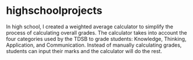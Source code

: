 # highschoolprojects

In high school, I created a weighted average calculator to simplify the process of calculating overall grades. 
The calculator takes into account the four categories used by the TDSB to grade students: Knowledge, Thinking, Application, and Communication. 
Instead of manually calculating grades, students can input their marks and the calculator will do the rest.
